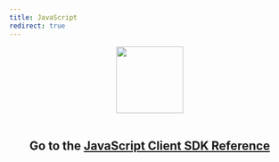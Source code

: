 ```yaml
---
title: JavaScript
redirect: true
---
```


<center>
  <img src="/assets/images/lost.svg" alt="" width="120">
  <br><br>
  <h2>Go to the <a href="/sdk/stitch/javascript/" target="_blank">JavaScript Client SDK Reference</a></p>
</center>
